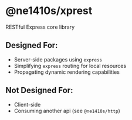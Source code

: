 # @ne1410s/xprest

RESTful Express core library

## Designed For:

- Server-side packages using `express`
- Simplifying `express` routing for local resources
- Propagating dynamic rendering capabilities

## Not Designed For:

- Client-side
- Consuming another api (see `@ne1410s/http`)
